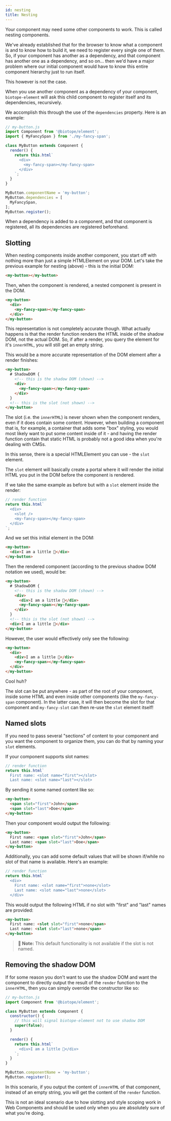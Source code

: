 ```yaml
---
id: nesting
title: Nesting
---
```


Your component may need some other components to work. This is called nesting components.

We've already established that for the browser to know what a component is and to know how to build
it, we need to register every single one of them. So, if your component has another as a dependency,
and that component has another one as a dependency, and so on… then we'd have a major problem where
our initial component would have to know this entire component hierarchy just to run itself.

This however is not the case.

When you use another component as a dependency of your component, `biotope-element` will ask this
child component to register itself and its dependencies, recursively.

We accomplish this through the use of the `dependencies` property. Here is an example:

```javascript
// my-button.js
import Component from '@biotope/element';
import { MyFancySpan } from './my-fancy-span';

class MyButton extends Component {
  render() {
    return this.html`
      <div>
        <my-fancy-span></my-fancy-span>
      </div>
    `;
  }
}

MyButton.componentName = 'my-button';
MyButton.dependencies = [
  MyFancySpan,
];
MyButton.register();
```

When a dependency is added to a component, and that component is registered, all its dependencies
are registered beforehand.

## Slotting
When nesting components inside another component, you start off with nothing more than just a simple
HTMLElement on your DOM. Let's take the previous example for nesting (above) - this is the initial
DOM:

```html
<my-button></my-button>
```

Then, when the component is rendered, a nested component is present in the DOM.

```html
<my-button>
  <div>
    <my-fancy-span></my-fancy-span>
  </div>
</my-button>
```

This representation is not completely accurate though. What actually happens is that the render
function renders the HTML inside of the shadow DOM, not the actual DOM. So, if after a render, you
query the element for it's `innerHTML`, you will still get an empty string.

This would be a more accurate representation of the DOM element after a render finishes:

```html
<my-button>
  # ShadowDOM {
    <!-- this is the shadow DOM (shown) -->
    <div>
      <my-fancy-span></my-fancy-span>
    </div>
  }
  <!-- this is the slot (not shown) -->
</my-button>
```

The slot (i.e. the `innerHTML`) is never shown when the component renders, even if it does contain
some content. However, when building a component that is, for example, a container that adds some
"box" styling, you would most likely want to put some content inside of it - and having the render
function contain that static HTML is probably not a good idea when you're dealing with CMSs.

In this sense, there is a special HTMLElement you can use - the `slot` element.

The `slot` element will basically create a portal where it will render the initial HTML you put in
the DOM before the component is rendered.

If we take the same example as before but with a `slot` element inside the render:

```javascript
// render function
return this.html`
  <div>
    <slot />
    <my-fancy-span></my-fancy-span>
  </div>
`;
```

And we set this initial element in the DOM:

```html
<my-button>
  <div>I am a little 🦋</div>
</my-button>
```

Then the rendered component (according to the previous shadow DOM notation we used), would be:

```html
<my-button>
  # ShadowDOM {
    <!-- this is the shadow DOM (shown) -->
    <div>
      <div>I am a little 🦋</div>
      <my-fancy-span></my-fancy-span>
    </div>
  }
  <!-- this is the slot (not shown) -->
  <div>I am a little 🦋</div>
</my-button>
```

However, the user would effectively only see the following:

```html
<my-button>
  <div>
    <div>I am a little 🦋</div>
    <my-fancy-span></my-fancy-span>
  </div>
</my-button>
```

Cool huh?

The slot can be put anywhere - as part of the root of your component, inside some HTML and even
inside other components (like the `my-fancy-span` component). In the latter case, it will then
become the slot for that component and `my-fancy-slot` can then re-use the `slot` element itself!

## Named slots
If you need to pass several "sections" of content to your component and you want the component to
organize them, you can do that by naming your `slot` elements.

If your component supports slot names:

```javascript
// render function
return this.html`
  First name: <slot name="first"></slot>
  Last name: <slot name="last"></slot>
```

By sending it some named content like so:

```html
<my-button>
  <span slot="first">John</span>
  <span slot="last">Doe</span>
</my-button>
```

Then your component would output the following:

```html
<my-button>
  First name: <span slot="first">John</span>
  Last name: <span slot="last">Doe</span>
</my-button>
```

Additionally, you can add some default values that will be shown if/while no slot of that name is
available. Here's an example:

```javascript
// render function
return this.html`
  <div>
    First name: <slot name="first">none</slot>
    Last name: <slot name="last">none</slot>
  </div>
```

This would output the following HTML if no slot with "first" and "last" names are provided:

```html
<my-button>
  First name: <slot slot="first">none</span>
  Last name: <slot slot="last">none</span>
</my-button>
```

> __📝 Note:__ This default functionality is not available if the slot is not named.

## Removing the shadow DOM
If for some reason you don't want to use the shadow DOM and want the component to directly output
the result of the `render` function to the `innerHTML`, then you can simply override the constructor
like so:

```javascript
// my-button.js
import Component from '@biotope/element';

class MyButton extends Component {
  constructor() {
    // this will signal biotope-element not to use shadow DOM
    super(false);
  }

  render() {
    return this.html`
      <div>I am a little 🐛</div>
    `;
  }
}

MyButton.componentName = 'my-button';
MyButton.register();
```

In this scenario, if you output the content of `innerHTML` of that component, instead of an empty
string, you will get the content of the `render` function.

This is not an ideal scenario due to how slotting and style scoping work in Web Components and
should be used only when you are absolutely sure of what you're doing.
